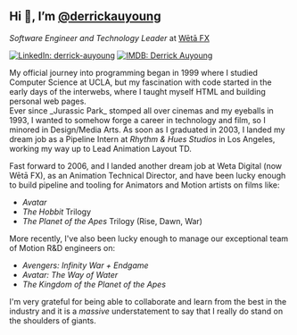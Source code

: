 <h2>Hi 👋, I’m <a href="https://github.com/derrickauyoung/derrickauyoung">@derrickauyoung</a></h2>

<p><em>Software Engineer and Technology Leader</em> at <a href="https://www.wetafx.co.nz/">Wētā FX</a></p>

[![LinkedIn: derrick-auyoung](https://img.shields.io/badge/derrick-auyoung-0956162?style=flat-square&logo=LinkedIn&logoColor=white&labelColor=blue&color=blue&link=https://www.linkedin.com/in/derrick-auyoung-0956162/)](https://www.linkedin.com/in/derrick-auyoung-0956162/)
 [![IMDB: Derrick Auyoung](https://img.shields.io/badge/Derrick-Auyoung?style=flat-square&logo=imdb&labelColor=black&color=yellow&link=https://www.imdb.com/name/nm1652099)](https://www.imdb.com/name/nm1652099)


<p>My official journey into programming began in 1999 where I studied Computer Science at UCLA, but my fascination with code started in the early days of the interwebs, where I taught myself HTML and building personal web pages.<br>
Ever since _Jurassic Park_ stomped all over cinemas and my eyeballs in 1993, I wanted to somehow forge a career in technology and film, so I minored in Design/Media Arts. As soon as I graduated in 2003, I landed my dream job as a Pipeline Intern at <em>Rhythm & Hues Studios</em> in Los Angeles, working my way up to Lead Animation Layout TD.</p>
<p>Fast forward to 2006, and I landed another dream job at Weta Digital (now Wētā FX), as an Animation Technical Director, and have been lucky enough to build pipeline and tooling for Animators and Motion artists on films like:

  * _Avatar_
  * _The Hobbit_ Trilogy
  * _The Planet of the Apes_ Trilogy (Rise, Dawn, War)

More recently, I've also been lucky enough to manage our exceptional team of Motion R&D engineers on:
  * _Avengers: Infinity War + Endgame_
  * _Avatar: The Way of Water_
  * _The Kingdom of the Planet of the Apes_

</p>

I'm very grateful for being able to collaborate and learn from the best in the industry and it is a _massive_ understatement to say that I really do stand on the shoulders of giants.

<!---
derrickauyoung/derrickauyoung is a ✨ special ✨ repository because its `README.md` (this file) appears on your GitHub profile.
You can click the Preview link to take a look at your changes.
--->
